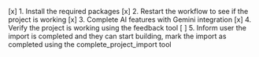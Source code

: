 [x] 1. Install the required packages
[x] 2. Restart the workflow to see if the project is working
[x] 3. Complete AI features with Gemini integration
[x] 4. Verify the project is working using the feedback tool
[ ] 5. Inform user the import is completed and they can start building, mark the import as completed using the complete_project_import tool